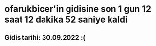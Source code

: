 # ofarukbicer'in gidisine son 1 gun 12 saat 12 dakika 52 saniye kaldi

## Gidis tarihi: 30.09.2022 :(